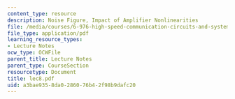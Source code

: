 ```yaml
---
content_type: resource
description: Noise Figure, Impact of Amplifier Nonlinearities
file: /media/courses/6-976-high-speed-communication-circuits-and-systems-spring-2003/a3bae9358da0286076b42f98b9dafc20_lec8.pdf
file_type: application/pdf
learning_resource_types:
- Lecture Notes
ocw_type: OCWFile
parent_title: Lecture Notes
parent_type: CourseSection
resourcetype: Document
title: lec8.pdf
uid: a3bae935-8da0-2860-76b4-2f98b9dafc20
---
```

